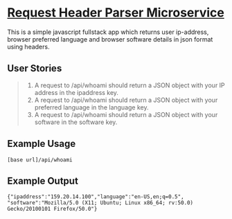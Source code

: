 # [Request Header Parser Microservice](https://www.freecodecamp.org/learn/apis-and-microservices/apis-and-microservices-projects/request-header-parser-microservice)

This is a simple javascript fullstack app which returns user ip-address, browser preferred language and browser software details in json format using headers.

## User Stories
> 1. A request to /api/whoami should return a JSON object with your IP address in the ipaddress key.
> 2. A request to /api/whoami should return a JSON object with your preferred language in the language key.
> 3. A request to /api/whoami should return a JSON object with your software in the software key.

## Example Usage
`[base url]/api/whoami`

## Example Output
```
{"ipaddress":"159.20.14.100","language":"en-US,en;q=0.5",
"software":"Mozilla/5.0 (X11; Ubuntu; Linux x86_64; rv:50.0) Gecko/20100101 Firefox/50.0"}
```